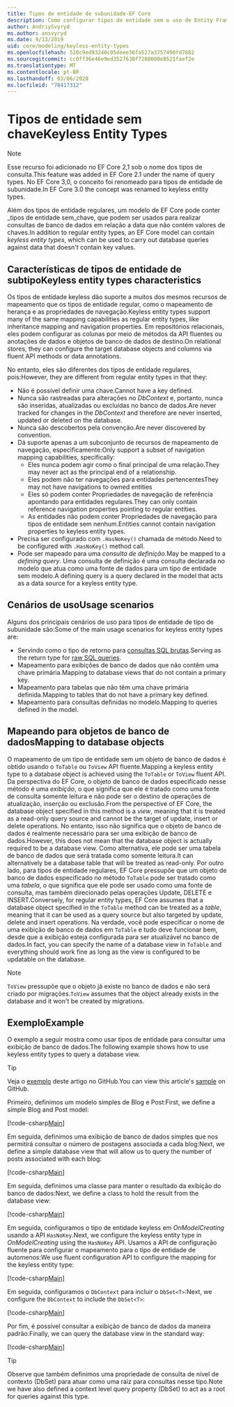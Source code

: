 ```yaml
---
title: Tipos de entidade de subunidade-EF Core
description: Como configurar tipos de entidade sem o uso de Entity Framework Core
author: AndriySvyryd
ms.author: ansvyryd
ms.date: 9/13/2019
uid: core/modeling/keyless-entity-types
ms.openlocfilehash: 520c9ed93240c05deee36fa527a3757490fd7082
ms.sourcegitcommit: cc0ff36e46e9ed3527638f7208000e8521faef2e
ms.translationtype: MT
ms.contentlocale: pt-BR
ms.lasthandoff: 03/06/2020
ms.locfileid: "78417312"
---
```

# <a name="keyless-entity-types"></a><span data-ttu-id="6e9a8-103">Tipos de entidade sem chave</span><span class="sxs-lookup"><span data-stu-id="6e9a8-103">Keyless Entity Types</span></span>

> [!NOTE]
> <span data-ttu-id="6e9a8-104">Esse recurso foi adicionado no EF Core 2,1 sob o nome dos tipos de consulta.</span><span class="sxs-lookup"><span data-stu-id="6e9a8-104">This feature was added in EF Core 2.1 under the name of query types.</span></span> <span data-ttu-id="6e9a8-105">No EF Core 3,0, o conceito foi renomeado para tipos de entidade de subunidade.</span><span class="sxs-lookup"><span data-stu-id="6e9a8-105">In EF Core 3.0 the concept was renamed to keyless entity types.</span></span>

<span data-ttu-id="6e9a8-106">Além dos tipos de entidade regulares, um modelo de EF Core pode conter _tipos de entidade sem_chave, que podem ser usados para realizar consultas de banco de dados em relação a data que não contém valores de chaves.</span><span class="sxs-lookup"><span data-stu-id="6e9a8-106">In addition to regular entity types, an EF Core model can contain _keyless entity types_, which can be used to carry out database queries against data that doesn't contain key values.</span></span>

## <a name="keyless-entity-types-characteristics"></a><span data-ttu-id="6e9a8-107">Características de tipos de entidade de subtipo</span><span class="sxs-lookup"><span data-stu-id="6e9a8-107">Keyless entity types characteristics</span></span>

<span data-ttu-id="6e9a8-108">Os tipos de entidade keyless dão suporte a muitos dos mesmos recursos de mapeamento que os tipos de entidade regular, como o mapeamento de herança e as propriedades de navegação.</span><span class="sxs-lookup"><span data-stu-id="6e9a8-108">Keyless entity types support many of the same mapping capabilities as regular entity types, like inheritance mapping and navigation properties.</span></span> <span data-ttu-id="6e9a8-109">Em repositórios relacionais, eles podem configurar as colunas por meio de métodos da API fluentes ou anotações de dados e objetos de banco de dados de destino.</span><span class="sxs-lookup"><span data-stu-id="6e9a8-109">On relational stores, they can configure the target database objects and columns via fluent API methods or data annotations.</span></span>

<span data-ttu-id="6e9a8-110">No entanto, eles são diferentes dos tipos de entidade regulares, pois:</span><span class="sxs-lookup"><span data-stu-id="6e9a8-110">However, they are different from regular entity types in that they:</span></span>

- <span data-ttu-id="6e9a8-111">Não é possível definir uma chave.</span><span class="sxs-lookup"><span data-stu-id="6e9a8-111">Cannot have a key defined.</span></span>
- <span data-ttu-id="6e9a8-112">Nunca são rastreadas para alterações no _DbContext_ e, portanto, nunca são inseridas, atualizadas ou excluídas no banco de dados.</span><span class="sxs-lookup"><span data-stu-id="6e9a8-112">Are never tracked for changes in the _DbContext_ and therefore are never inserted, updated or deleted on the database.</span></span>
- <span data-ttu-id="6e9a8-113">Nunca são descobertos pela convenção.</span><span class="sxs-lookup"><span data-stu-id="6e9a8-113">Are never discovered by convention.</span></span>
- <span data-ttu-id="6e9a8-114">Dá suporte apenas a um subconjunto de recursos de mapeamento de navegação, especificamente:</span><span class="sxs-lookup"><span data-stu-id="6e9a8-114">Only support a subset of navigation mapping capabilities, specifically:</span></span>
  - <span data-ttu-id="6e9a8-115">Eles nunca podem agir como o final principal de uma relação.</span><span class="sxs-lookup"><span data-stu-id="6e9a8-115">They may never act as the principal end of a relationship.</span></span>
  - <span data-ttu-id="6e9a8-116">Eles podem não ter navegações para entidades pertencentes</span><span class="sxs-lookup"><span data-stu-id="6e9a8-116">They may not have navigations to owned entities</span></span>
  - <span data-ttu-id="6e9a8-117">Eles só podem conter Propriedades de navegação de referência apontando para entidades regulares.</span><span class="sxs-lookup"><span data-stu-id="6e9a8-117">They can only contain reference navigation properties pointing to regular entities.</span></span>
  - <span data-ttu-id="6e9a8-118">As entidades não podem conter Propriedades de navegação para tipos de entidade sem nenhum.</span><span class="sxs-lookup"><span data-stu-id="6e9a8-118">Entities cannot contain navigation properties to keyless entity types.</span></span>
- <span data-ttu-id="6e9a8-119">Precisa ser configurado com `.HasNoKey()` chamada de método.</span><span class="sxs-lookup"><span data-stu-id="6e9a8-119">Need to be configured with `.HasNoKey()` method call.</span></span>
- <span data-ttu-id="6e9a8-120">Pode ser mapeado para uma _consulta de definição_.</span><span class="sxs-lookup"><span data-stu-id="6e9a8-120">May be mapped to a _defining query_.</span></span> <span data-ttu-id="6e9a8-121">Uma consulta de definição é uma consulta declarada no modelo que atua como uma fonte de dados para um tipo de entidade sem modelo.</span><span class="sxs-lookup"><span data-stu-id="6e9a8-121">A defining query is a query declared in the model that acts as a data source for a keyless entity type.</span></span>

## <a name="usage-scenarios"></a><span data-ttu-id="6e9a8-122">Cenários de uso</span><span class="sxs-lookup"><span data-stu-id="6e9a8-122">Usage scenarios</span></span>

<span data-ttu-id="6e9a8-123">Alguns dos principais cenários de uso para tipos de entidade de tipo de subunidade são:</span><span class="sxs-lookup"><span data-stu-id="6e9a8-123">Some of the main usage scenarios for keyless entity types are:</span></span>

- <span data-ttu-id="6e9a8-124">Servindo como o tipo de retorno para [consultas SQL brutas](xref:core/querying/raw-sql).</span><span class="sxs-lookup"><span data-stu-id="6e9a8-124">Serving as the return type for [raw SQL queries](xref:core/querying/raw-sql).</span></span>
- <span data-ttu-id="6e9a8-125">Mapeamento para exibições de banco de dados que não contêm uma chave primária.</span><span class="sxs-lookup"><span data-stu-id="6e9a8-125">Mapping to database views that do not contain a primary key.</span></span>
- <span data-ttu-id="6e9a8-126">Mapeamento para tabelas que não têm uma chave primária definida.</span><span class="sxs-lookup"><span data-stu-id="6e9a8-126">Mapping to tables that do not have a primary key defined.</span></span>
- <span data-ttu-id="6e9a8-127">Mapeamento para consultas definidas no modelo.</span><span class="sxs-lookup"><span data-stu-id="6e9a8-127">Mapping to queries defined in the model.</span></span>

## <a name="mapping-to-database-objects"></a><span data-ttu-id="6e9a8-128">Mapeando para objetos de banco de dados</span><span class="sxs-lookup"><span data-stu-id="6e9a8-128">Mapping to database objects</span></span>

<span data-ttu-id="6e9a8-129">O mapeamento de um tipo de entidade sem um objeto de banco de dados é obtido usando o `ToTable` ou `ToView` API fluente.</span><span class="sxs-lookup"><span data-stu-id="6e9a8-129">Mapping a keyless entity type to a database object is achieved using the `ToTable` or `ToView` fluent API.</span></span> <span data-ttu-id="6e9a8-130">Da perspectiva do EF Core, o objeto de banco de dados especificado nesse método é uma _exibição_, o que significa que ele é tratado como uma fonte de consulta somente leitura e não pode ser o destino de operações de atualização, inserção ou exclusão.</span><span class="sxs-lookup"><span data-stu-id="6e9a8-130">From the perspective of EF Core, the database object specified in this method is a _view_, meaning that it is treated as a read-only query source and cannot be the target of update, insert or delete operations.</span></span> <span data-ttu-id="6e9a8-131">No entanto, isso não significa que o objeto de banco de dados é realmente necessário para ser uma exibição de banco de dados.</span><span class="sxs-lookup"><span data-stu-id="6e9a8-131">However, this does not mean that the database object is actually required to be a database view.</span></span> <span data-ttu-id="6e9a8-132">Como alternativa, ele pode ser uma tabela de banco de dados que será tratada como somente leitura.</span><span class="sxs-lookup"><span data-stu-id="6e9a8-132">It can alternatively be a database table that will be treated as read-only.</span></span> <span data-ttu-id="6e9a8-133">Por outro lado, para tipos de entidade regulares, EF Core pressupõe que um objeto de banco de dados especificado no método `ToTable` pode ser tratado como uma _tabela_, o que significa que ele pode ser usado como uma fonte de consulta, mas também direcionado pelas operações Update, DELETE e INSERT.</span><span class="sxs-lookup"><span data-stu-id="6e9a8-133">Conversely, for regular entity types, EF Core assumes that a database object specified in the `ToTable` method can be treated as a _table_, meaning that it can be used as a query source but also targeted by update, delete and insert operations.</span></span> <span data-ttu-id="6e9a8-134">Na verdade, você pode especificar o nome de uma exibição de banco de dados em `ToTable` e tudo deve funcionar bem, desde que a exibição esteja configurada para ser atualizável no banco de dados.</span><span class="sxs-lookup"><span data-stu-id="6e9a8-134">In fact, you can specify the name of a database view in `ToTable` and everything should work fine as long as the view is configured to be updatable on the database.</span></span>

> [!NOTE]
> <span data-ttu-id="6e9a8-135">`ToView` pressupõe que o objeto já existe no banco de dados e não será criado por migrações.</span><span class="sxs-lookup"><span data-stu-id="6e9a8-135">`ToView` assumes that the object already exists in the database and it won't be created by migrations.</span></span>

## <a name="example"></a><span data-ttu-id="6e9a8-136">Exemplo</span><span class="sxs-lookup"><span data-stu-id="6e9a8-136">Example</span></span>

<span data-ttu-id="6e9a8-137">O exemplo a seguir mostra como usar tipos de entidade para consultar uma exibição de banco de dados.</span><span class="sxs-lookup"><span data-stu-id="6e9a8-137">The following example shows how to use keyless entity types to query a database view.</span></span>

> [!TIP]
> <span data-ttu-id="6e9a8-138">Veja o [exemplo](https://github.com/dotnet/EntityFramework.Docs/tree/master/samples/core/KeylessEntityTypes) deste artigo no GitHub.</span><span class="sxs-lookup"><span data-stu-id="6e9a8-138">You can view this article's [sample](https://github.com/dotnet/EntityFramework.Docs/tree/master/samples/core/KeylessEntityTypes) on GitHub.</span></span>

<span data-ttu-id="6e9a8-139">Primeiro, definimos um modelo simples de Blog e Post:</span><span class="sxs-lookup"><span data-stu-id="6e9a8-139">First, we define a simple Blog and Post model:</span></span>

[!code-csharp[Main](../../../samples/core/KeylessEntityTypes/Program.cs#Entities)]

<span data-ttu-id="6e9a8-140">Em seguida, definimos uma exibição de banco de dados simples que nos permitirá consultar o número de postagens associada a cada blog:</span><span class="sxs-lookup"><span data-stu-id="6e9a8-140">Next, we define a simple database view that will allow us to query the number of posts associated with each blog:</span></span>

[!code-csharp[Main](../../../samples/core/KeylessEntityTypes/Program.cs#View)]

<span data-ttu-id="6e9a8-141">Em seguida, definimos uma classe para manter o resultado da exibição do banco de dados:</span><span class="sxs-lookup"><span data-stu-id="6e9a8-141">Next, we define a class to hold the result from the database view:</span></span>

[!code-csharp[Main](../../../samples/core/KeylessEntityTypes/Program.cs#KeylessEntityType)]

<span data-ttu-id="6e9a8-142">Em seguida, configuramos o tipo de entidade keyless em _OnModelCreating_ usando a API `HasNoKey`.</span><span class="sxs-lookup"><span data-stu-id="6e9a8-142">Next, we configure the keyless entity type in _OnModelCreating_ using the `HasNoKey` API.</span></span>
<span data-ttu-id="6e9a8-143">Usamos a API de configuração fluente para configurar o mapeamento para o tipo de entidade de automenos:</span><span class="sxs-lookup"><span data-stu-id="6e9a8-143">We use fluent configuration API to configure the mapping for the keyless entity type:</span></span>

[!code-csharp[Main](../../../samples/core/KeylessEntityTypes/Program.cs#Configuration)]

<span data-ttu-id="6e9a8-144">Em seguida, configuramos o `DbContext` para incluir o `DbSet<T>`:</span><span class="sxs-lookup"><span data-stu-id="6e9a8-144">Next, we configure the `DbContext` to include the `DbSet<T>`:</span></span>

[!code-csharp[Main](../../../samples/core/KeylessEntityTypes/Program.cs#DbSet)]

<span data-ttu-id="6e9a8-145">Por fim, é possível consultar a exibição de banco de dados da maneira padrão:</span><span class="sxs-lookup"><span data-stu-id="6e9a8-145">Finally, we can query the database view in the standard way:</span></span>

[!code-csharp[Main](../../../samples/core/KeylessEntityTypes/Program.cs#Query)]

> [!TIP]
> <span data-ttu-id="6e9a8-146">Observe que também definimos uma propriedade de consulta de nível de contexto (DbSet) para atuar como uma raiz para consultas nesse tipo.</span><span class="sxs-lookup"><span data-stu-id="6e9a8-146">Note we have also defined a context level query property (DbSet) to act as a root for queries against this type.</span></span>
